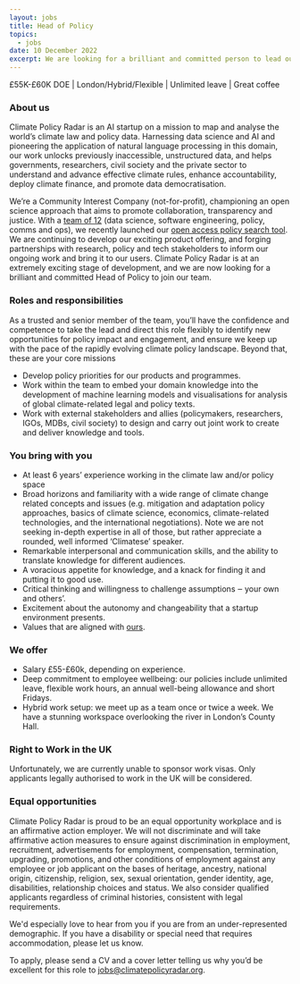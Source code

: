 ```yaml
---
layout: jobs
title: Head of Policy
topics:
  - jobs
date: 10 December 2022
excerpt: We are looking for a brilliant and committed person to lead our policy work.
---
```

<!--StartFragment-->

£55K-£60K DOE | London/Hybrid/Flexible | Unlimited leave | Great coffee 

### About us

Climate Policy Radar is an AI startup on a mission to map and analyse the world’s climate law and policy data. Harnessing data science and AI and pioneering the application of natural language processing in this domain, our work unlocks previously inaccessible, unstructured data, and helps governments, researchers, civil society and the private sector to understand and advance effective climate rules, enhance accountability, deploy climate finance, and promote data democratisation. 

We’re a Community Interest Company (not-for-profit), championing an open science approach that aims to promote collaboration, transparency and justice. With a [team of 12](https://climatepolicyradar.org/about#team) (data science, software engineering, policy, comms and ops), we recently launched our [open access policy search tool](http://app.climatepolicyradar.org). We are continuing to develop our exciting product offering, and forging partnerships with research, policy and tech stakeholders to inform our ongoing work and bring it to our users. Climate Policy Radar is at an extremely exciting stage of development, and we are now looking for a brilliant and committed Head of Policy to join our team.

### **Roles and responsibilities**

As a trusted and senior member of the team, you’ll have the confidence and competence to take the lead and direct this role flexibly to identify new opportunities for policy impact and engagement, and ensure we keep up with the pace of the rapidly evolving climate policy landscape. Beyond that, these are your core missions

* Develop policy priorities for our products and programmes.
* Work within the team to embed your domain knowledge into the development of machine learning models and visualisations for analysis of global climate-related legal and policy texts.
* Work with external stakeholders and allies (policymakers, researchers, IGOs, MDBs, civil society) to design and carry out joint work to create and deliver knowledge and tools.

### You bring with you

* At least 6 years’ experience working in the climate law and/or policy space
* Broad horizons and familiarity with a wide range of climate change related concepts and issues (e.g. mitigation and adaptation policy approaches, basics of climate science, economics, climate-related technologies, and the international negotiations). Note we are not seeking in-depth expertise in all of those, but rather appreciate a rounded, well informed ‘Climatese’ speaker. 
* Remarkable interpersonal and communication skills, and the ability to translate knowledge for different audiences.
* A voracious appetite for knowledge, and a knack for finding it and putting it to good use. 
* Critical thinking and willingness to challenge assumptions ‒ your own and others’.
* Excitement about the autonomy and changeability that a startup environment presents.
* Values that are aligned with [ours](https://climatepolicyradar.org/about#values). 

### We offer

* Salary £55-£60k, depending on experience.
* Deep commitment to employee wellbeing: our policies include unlimited leave, flexible work hours, an annual well-being allowance and short Fridays.
* Hybrid work setup: we meet up as a team once or twice a week. We have a stunning workspace overlooking the river in London’s County Hall.

### Right to Work in the UK

Unfortunately, we are currently unable to sponsor work visas. Only applicants legally authorised to work in the UK will be considered.

### Equal opportunities

Climate Policy Radar is proud to be an equal opportunity workplace and is an affirmative action employer. We will not discriminate and will take affirmative action measures to ensure against discrimination in employment, recruitment, advertisements for employment, compensation, termination, upgrading, promotions, and other conditions of employment against any employee or job applicant on the bases of heritage, ancestry, national origin, citizenship, religion, sex, sexual orientation, gender identity, age, disabilities, relationship choices and status. We also consider qualified applicants regardless of criminal histories, consistent with legal requirements. 

We'd especially love to hear from you if you are from an under-represented demographic. If you have a disability or special need that requires accommodation, please let us know. 

To apply, please send a CV and a cover letter telling us why you’d be excellent for this role to [jobs@climatepolicyradar.org](mailto:jobs@climatepolicyradar.org). 

<!--EndFragment-->